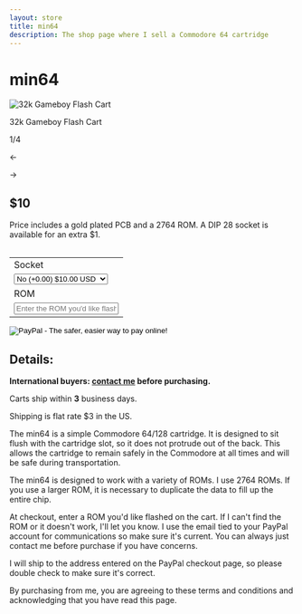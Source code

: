 ```yaml
---
layout: store
title: min64
description: The shop page where I sell a Commodore 64 cartridge
---
```

# min64

<div class="gallery">
	<img src="{{ site.baseurl }}public/32kcart/1.jpg" alt="32k Gameboy Flash Cart" id="gallery_image" onclick="cycle(1); return false;">
	<p id="gallery_subtitle">32k Gameboy Flash Cart</p>
	<p id="gallery_pos_text">1/4</p>
	<div id="gallery_nav">
		<p id="gallery_nav_left" onclick="cycle(0); return false;">←</p>
		<p id="gallery_nav_right" onclick="cycle(1); return false;">→</p>
	</div>
</div>

## $10

Price includes a gold plated PCB and a 2764 ROM. A DIP 28 socket is available for an extra $1.

<table>
  <form target="paypal" action="https://www.paypal.com/cgi-bin/webscr" method="post">
  <input type="hidden" name="cmd" value="_s-xclick">
  <input type="hidden" name="hosted_button_id" value="VBMJBMYV4TX4W">
  <table>
  <tr><td><input type="hidden" name="on0" value="Socket">Socket</td></tr><tr><td><select name="os0">
  	<option value="No (+0.00)">No (+0.00) $10.00 USD</option>
  	<option value="Yes (+1.00)">Yes (+1.00) $11.00 USD</option>
  </select> </td></tr>
  <tr><td><input type="hidden" name="on1" value="ROM">ROM</td></tr><tr><td><input type="text" name="os1" maxlength="200" placeholder="Enter the ROM you'd like flashed"></td></tr>
  </table>
  <input type="hidden" name="currency_code" value="USD">
  <input type="image" src="/public/images/addtocart.png" border="0" name="submit" alt="PayPal - The safer, easier way to pay online!">
  </form>

</table>

## Details:

**International buyers: [contact me](mailto:bro@catskull.net) before purchasing.**

Carts ship within **3** business days.

Shipping is flat rate $3 in the US.

The min64 is a simple Commodore 64/128 cartridge. It is designed to sit flush with the cartridge slot, so it does not protrude out of the back. This allows the cartridge to remain safely in the Commodore at all times and will be safe during transportation.

The min64 is designed to work with a variety of ROMs. I use 2764 ROMs. If you use a larger ROM, it is necessary to duplicate the data to fill up the entire chip.

At checkout, enter a ROM you'd like flashed on the cart. If I can't find the ROM or it doesn't work, I'll let you know. I use the email tied to your PayPal account for communications so make sure it's current. You can always just contact me before purchase if you have concerns.

I will ship to the address entered on the PayPal checkout page, so please double check to make sure it's correct.

By purchasing from me, you are agreeing to these terms and conditions and acknowledging that you have read this page.

<script src="https://ajax.googleapis.com/ajax/libs/jquery/2.2.2/jquery.min.js"></script>
<script src="{{ site.baseurl }}public/js/32kcartgallery.js"></script>

